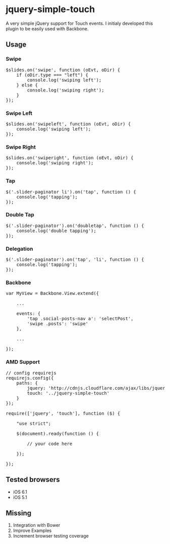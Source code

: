 # jquery-simple-touch
A very simple jQuery support for Touch events. I initialy developed this plugin to be easily used with Backbone.

## Usage

### Swipe
<pre>
$slides.on('swipe', function (oEvt, oDir) {
	if (oDir.type === "left") {
		console.log('swiping left');
	} else {
		console.log('swiping right');
	}
});
</pre>

### Swipe Left
<pre>
$slides.on('swipeleft', function (oEvt, oDir) {
	console.log('swiping left');
});
</pre>

### Swipe Right
<pre>
$slides.on('swiperight', function (oEvt, oDir) {
	console.log('swiping right');
});
</pre>

### Tap
<pre>
$('.slider-paginator li').on('tap', function () {
	console.log('tapping');
});
</pre>

### Double Tap
<pre>
$('.slider-paginator').on('doubletap', function () {
	console.log('double tapping');
});
</pre>

### Delegation
<pre>
$('.slider-paginator').on('tap', 'li', function () {
	console.log('tapping');
});
</pre>

### Backbone
<pre>
var MyView = Backbone.View.extend({

	...

	events: {
		'tap .social-posts-nav a': 'selectPost',
		'swipe .posts': 'swipe'
	},

	...

});
</pre>

### AMD Support
<pre>
// config requirejs
requirejs.config({
    paths: {
        jquery: 'http://cdnjs.cloudflare.com/ajax/libs/jquery/1.9.1/jquery.min',
        touch: '../jquery-simple-touch'
    }
});

require(['jquery', 'touch'], function ($) {

    "use strict";

    $(document).ready(function () {

	    // your code here

    });

});
</pre>


## Tested browsers
* iOS 6.1
* iOS 5.1

## Missing
1. Integration with Bower
1. Improve Examples
1. Increment browser testing coverage

